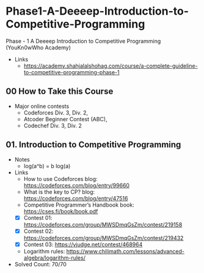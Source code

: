 # Phase1-A-Deeeep-Introduction-to-Competitive-Programming

Phase - 1 A Deeeep Introduction to Competitive Programming (YouKn0wWho Academy)

- Links
  - https://academy.shahjalalshohag.com/course/a-complete-guideline-to-competitive-programming-phase-1

## 00 How to Take this Course

- Major online contests
  - Codeforces Div. 3, Div. 2,
  - Atcoder Beginner Contest (ABC),
  - Codechef Div. 3, Div. 2

## 01. Introduction to Competitive Programming

- Notes
  - log(a^b) = b log(a)
- Links
  - How to use Codeforces blog: https://codeforces.com/blog/entry/99660
  - What is the key to CP? blog: https://codeforces.com/blog/entry/47516
  - Competitive Programmer’s Handbook book: https://cses.fi/book/book.pdf
  - [x] Contest 01: https://codeforces.com/group/MWSDmqGsZm/contest/219158
  - [x] Contest 02: https://codeforces.com/group/MWSDmqGsZm/contest/219432
  - [x] Contest 03: https://vjudge.net/contest/468964
  - Logarithm rules: https://www.chilimath.com/lessons/advanced-algebra/logarithm-rules/
- Solved Count: 70/70
